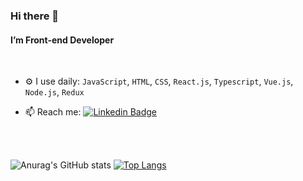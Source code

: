 ### Hi there 👋


#### I’m Front-end Developer

<br>

- ⚙️ I use daily: `JavaScript`, `HTML`, `CSS`, `React.js`, `Typescript`, `Vue.js`, `Node.js`, `Redux` 

- 📫 Reach me: [![Linkedin Badge](https://img.shields.io/badge/-ricierirostirolla%20-0072b1?style=flat&logo=Linkedin&logoColor=white)](https://www.linkedin.com/in/ricierirostirolla/ "Connect on LinkedIn")

<br>
<br>

![Anurag's GitHub stats](https://github-readme-stats.vercel.app/api?username=rrostirolla&show_icons=true&theme=radical)
[![Top Langs](https://github-readme-stats.vercel.app/api/top-langs/?username=rrostirolla)](https://github.com/anuraghazra/github-readme-stats)

